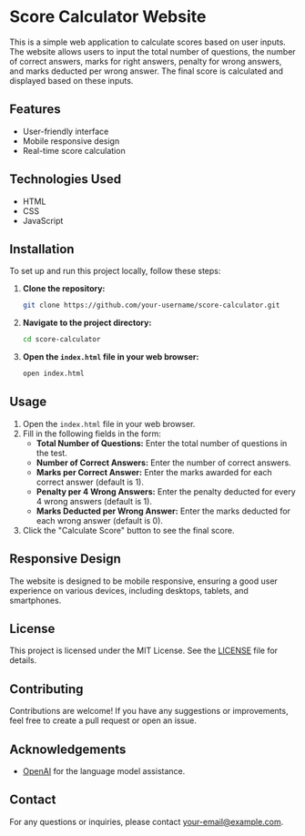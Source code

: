 # Score Calculator Website

This is a simple web application to calculate scores based on user inputs. The website allows users to input the total number of questions, the number of correct answers, marks for right answers, penalty for wrong answers, and marks deducted per wrong answer. The final score is calculated and displayed based on these inputs.

## Features

- User-friendly interface
- Mobile responsive design
- Real-time score calculation

## Technologies Used

- HTML
- CSS
- JavaScript

## Installation

To set up and run this project locally, follow these steps:

1. **Clone the repository:**
    ```bash
    git clone https://github.com/your-username/score-calculator.git
    ```
2. **Navigate to the project directory:**
    ```bash
    cd score-calculator
    ```
3. **Open the `index.html` file in your web browser:**
    ```bash
    open index.html
    ```

## Usage

1. Open the `index.html` file in your web browser.
2. Fill in the following fields in the form:
    - **Total Number of Questions:** Enter the total number of questions in the test.
    - **Number of Correct Answers:** Enter the number of correct answers.
    - **Marks per Correct Answer:** Enter the marks awarded for each correct answer (default is 1).
    - **Penalty per 4 Wrong Answers:** Enter the penalty deducted for every 4 wrong answers (default is 1).
    - **Marks Deducted per Wrong Answer:** Enter the marks deducted for each wrong answer (default is 0).
3. Click the "Calculate Score" button to see the final score.

## Responsive Design

The website is designed to be mobile responsive, ensuring a good user experience on various devices, including desktops, tablets, and smartphones.

## License

This project is licensed under the MIT License. See the [LICENSE](LICENSE) file for details.

## Contributing

Contributions are welcome! If you have any suggestions or improvements, feel free to create a pull request or open an issue.

## Acknowledgements

- [OpenAI](https://www.openai.com/) for the language model assistance.

## Contact

For any questions or inquiries, please contact [your-email@example.com](mailto:your-email@example.com).
